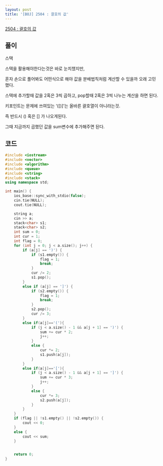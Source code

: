 ```yaml
---
layout: post
title: '[BOJ] 2504 : 괄호의 값'
---
```


[2504 : 괄호의 값](https://www.acmicpc.net/problem/2504)

## 풀이

스택

스택을 활용해야한다는것은 바로 눈치챘지만,

혼자 손으로 풀어봐도 어떤식으로 해야 값을 분배법칙처럼 계산할 수 있을까 오래 고민했다.

스택에 추가할때 값을 2혹은 3씩 곱하고, pop할때 2혹은 3씩 나누는 계산을 하면 된다.

키포인트는 문제에 쓰여있는 ‘([)]’는 올바른 괄호열이 아니라는것.

즉 반드시 () 혹은 [] 가 나오게된다. 

그때 지금까지 곱했던 값을 sum변수에 추가해주면 된다.


## 코드

```cpp
#include <iostream>
#include <vector>
#include <algorithm>
#include <queue>
#include <string>
#include <stack>
using namespace std;

int main() {
    ios_base::sync_with_stdio(false);
    cin.tie(NULL);
    cout.tie(NULL);

    string a;
    cin >> a;
    stack<char> s1;
    stack<char> s2;
    int sum = 0;
    int cur = 1;
    int flag = 0;
    for (int j = 0; j < a.size(); j++) {
        if (a[j] == ')') {
            if (s1.empty()) {
                flag = 1;
                break;
            }
            cur /= 2;
            s1.pop();
        }
        else if (a[j] == ']') {
            if (s2.empty()) {
                flag = 1;
                break;
            }
            s2.pop();
            cur /= 3;
        }
        else if(a[j]=='('){
            if (j < a.size() - 1 && a[j + 1] == ')') {
                sum += cur * 2;
                j++;
            }
            else {
                cur *= 2;
                s1.push(a[j]);
            }
        }
        else if(a[j]=='['){
            if (j < a.size() - 1 && a[j + 1] == ']') {
                sum += cur * 3;
                j++;
            }
            else {
                cur *= 3;
                s2.push(a[j]);
            }
        }
    }
    if (flag || !s1.empty() || !s2.empty()) {
        cout << 0;
    }
    else {
        cout << sum;
    }

    
    return 0;
}
```
